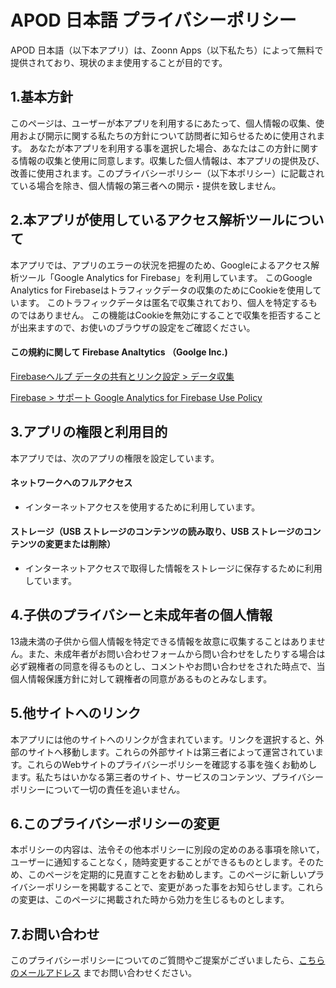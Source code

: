 # APOD 日本語 プライバシーポリシー
APOD 日本語（以下本アプリ）は、Zoonn Apps（以下私たち）によって無料で提供されており、現状のまま使用することが目的です。

## 1.基本方針
このページは、ユーザーが本アプリを利用するにあたって、個人情報の収集、使用および開示に関する私たちの方針について訪問者に知らせるために使用されます。
あなたが本アプリを利用する事を選択した場合、あなたはこの方針に関する情報の収集と使用に同意します。収集した個人情報は、本アプリの提供及び、改善に使用されます。このプライバシーポリシー（以下本ポリシー）に記載されている場合を除き、個人情報の第三者への開示・提供を致しません。

## 2.本アプリが使用しているアクセス解析ツールについて
本アプリでは、アプリのエラーの状況を把握のため、Googleによるアクセス解析ツール「Google Analytics for Firebase」を利用しています。
このGoogle Analytics for Firebaseはトラフィックデータの収集のためにCookieを使用しています。
このトラフィックデータは匿名で収集されており、個人を特定するものではありません。
この機能はCookieを無効にすることで収集を拒否することが出来ますので、お使いのブラウザの設定をご確認ください。

#### この規約に関して Firebase Analtytics （Goolge Inc.) 
[Firebaseヘルプ データの共有とリンク設定 > データ収集](https://support.google.com/firebase/answer/6318039?hl=ja)

[Firebase > サポート Google Analytics for Firebase Use Policy](https://firebase.google.com/policies/analytics/?hl=ja)
	
## 3.アプリの権限と利用目的
本アプリでは、次のアプリの権限を設定しています。

####  ネットワークへのフルアクセス
- インターネットアクセスを使用するために利用しています。

####  ストレージ（USB ストレージのコンテンツの読み取り、USB ストレージのコンテンツの変更または削除）
- インターネットアクセスで取得した情報をストレージに保存するために利用しています。

## 4.子供のプライバシーと未成年者の個人情報
13歳未満の子供から個人情報を特定できる情報を故意に収集することはありません。また、未成年者がお問い合わせフォームから問い合わせをしたりする場合は必ず親権者の同意を得るものとし、コメントやお問い合わせをされた時点で、当個人情報保護方針に対して親権者の同意があるものとみなします。

## 5.他サイトへのリンク
本アプリには他のサイトへのリンクが含まれています。リンクを選択すると、外部のサイトへ移動します。これらの外部サイトは第三者によって運営されています。これらのWebサイトのプライバシーポリシーを確認する事を強くお勧めします。私たちはいかなる第三者のサイト、サービスのコンテンツ、プライバシーポリシーについて一切の責任を追いません。

## 6.このプライバシーポリシーの変更
本ポリシーの内容は、法令その他本ポリシーに別段の定めのある事項を除いて，ユーザーに通知することなく，随時変更することができるものとします。そのため、このページを定期的に見直すことをお勧めします。このページに新しいプライバシーポリシーを掲載することで、変更があった事をお知らせします。これらの変更は、このページに掲載された時から効力を生じるものとします。

## 7.お問い合わせ
このプライバシーポリシーについてのご質問やご提案がございましたら、[こちらのメールアドレス](mailto:zoonnapps@gmail.com) までお問い合わせください。

